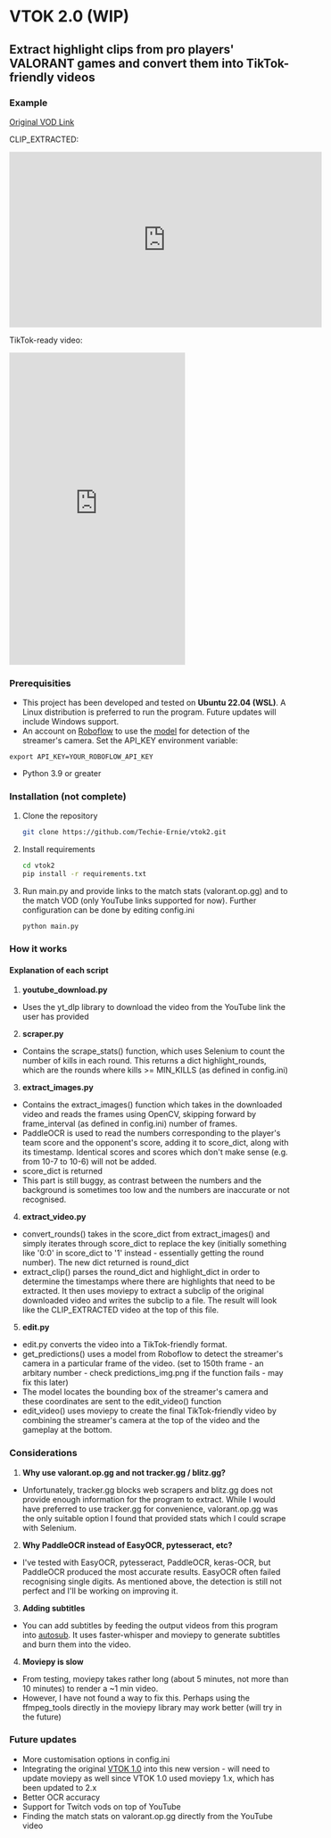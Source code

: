 # VTOK 2.0 (WIP)

## Extract highlight clips from pro players' VALORANT games and convert them into TikTok-friendly videos

### Example
[Original VOD Link](https://www.youtube.com/watch?v=dWUe6yjbxv4)


CLIP_EXTRACTED:

<iframe width="560" height="315" src="https://www.youtube.com/embed/ONbc8BVhpTc?si=h86iI1LqVsN0IjSj" title="YouTube video player" frameborder="0" allow="accelerometer; autoplay; clipboard-write; encrypted-media; gyroscope; picture-in-picture; web-share" referrerpolicy="strict-origin-when-cross-origin" allowfullscreen></iframe>


TikTok-ready video:

<iframe width="315" height="560"
src="https://www.youtube.com/embed/a5YGxXdjkdA"
title="YouTube video player"
frameborder="0"
allow="accelerometer; autoplay; clipboard-write; encrypted-media; gyroscope; picture-in-picture; web-share"
allowfullscreen></iframe>



### Prerequisities
- This project has been developed and tested on **Ubuntu 22.04 (WSL)**. A Linux distribution is preferred to run the program. Future updates will include Windows support. 
- An account on [Roboflow](roboflow.com) to use the [model](https://universe.roboflow.com/clipsfail/streamer-webcams) for detection of the streamer's camera. Set the API_KEY environment variable: 
```
export API_KEY=YOUR_ROBOFLOW_API_KEY
```
- Python 3.9 or greater


### Installation (not complete)
1. Clone the repository
    ```bash
    git clone https://github.com/Techie-Ernie/vtok2.git
    ```
2. Install requirements 
    ```bash
    cd vtok2
    pip install -r requirements.txt
    ```
3. Run main.py and provide links to the match stats (valorant.op.gg) and to the match VOD (only YouTube links supported for now). Further configuration can be done by editing config.ini

    ```
    python main.py
    ```

### How it works
#### Explanation of each script 
1. **youtube_download.py**
- Uses the yt_dlp library to download the video from the YouTube link the user has provided 
2. **scraper.py**
- Contains the scrape_stats() function, which uses Selenium to count the number of kills in each round. This returns a dict highlight_rounds, which are the rounds where kills >= MIN_KILLS (as defined in config.ini)
3. **extract_images.py**
- Contains the extract_images() function which takes in the downloaded video and reads the frames using OpenCV, skipping forward by frame_interval (as defined in config.ini) number of frames. 
- PaddleOCR is used to read the numbers corresponding to the player's team score and the opponent's score, adding it to score_dict, along with its timestamp. Identical scores and scores which don't make sense (e.g. from 10-7 to 10-6) will not be added.
- score_dict is returned
- This part is still buggy, as contrast between the numbers and the background is sometimes too low and the numbers are inaccurate or not recognised.

4. **extract_video.py**
- convert_rounds() takes in the score_dict from extract_images() and simply iterates through score_dict to replace the key (initially something like '0:0' in score_dict to '1' instead - essentially getting the round number). The new dict returned is round_dict
- extract_clip() parses the round_dict and highlight_dict in order to determine the timestamps where there are highlights that need to be extracted. It then uses moviepy to extract a subclip of the original downloaded video and writes the subclip to a file. The result will look like the CLIP_EXTRACTED video at the top of this file. 

5. **edit.py**
- edit.py converts the video into a TikTok-friendly format. 
- get_predictions() uses a model from Roboflow to detect the streamer's camera in a particular frame of the video. (set to 150th frame - an arbitary number - check predictions_img.png if the function fails - may fix this later)
- The model locates the bounding box of the streamer's camera and these coordinates are sent to the edit_video() function
- edit_video() uses moviepy to create the final TikTok-friendly video by combining the streamer's camera at the top of the video and the gameplay at the bottom.

### Considerations
1. **Why use valorant.op.gg and not tracker.gg / blitz.gg?**
- Unfortunately, tracker.gg blocks web scrapers and blitz.gg does not provide enough information for the program to extract. While I would have preferred to use tracker.gg for convenience, valorant.op.gg was the only suitable option I found that provided stats which I could scrape with Selenium. 

2. **Why PaddleOCR instead of EasyOCR, pytesseract, etc?**
- I've tested with EasyOCR, pytesseract, PaddleOCR, keras-OCR, but PaddleOCR produced the most accurate results. EasyOCR often failed recognising single digits. As mentioned above, the detection is still not perfect and I'll be working on improving it. 

3. **Adding subtitles** 
- You can add subtitles by feeding the output videos from this program into [autosub](https://github.com/Techie-Ernie/autosub). It uses faster-whisper and moviepy to generate subtitles and burn them into the video. 

4. **Moviepy is slow** 
- From testing, moviepy takes rather long (about 5 minutes, not more than 10 minutes) to render a ~1 min video. 
- However, I have not found a way to fix this. Perhaps using the ffmpeg_tools directly in the moviepy library may work better (will try in the future)


### Future updates
- More customisation options in config.ini
- Integrating the original [VTOK 1.0](https://github.com/Techie-Ernie/vtok) into this new version - will need to update moviepy as well since VTOK 1.0 used moviepy 1.x, which has been updated to 2.x 
- Better OCR accuracy 
- Support for Twitch vods on top of YouTube
- Finding the match stats on valorant.op.gg directly from the YouTube video